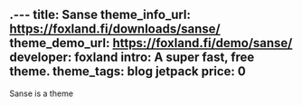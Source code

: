 .---
title: Sanse
theme_info_url: https://foxland.fi/downloads/sanse/
theme_demo_url: https://foxland.fi/demo/sanse/
developer: foxland
intro: A super fast, free theme.
theme_tags: blog jetpack
price: 0
---
Sanse is a theme

